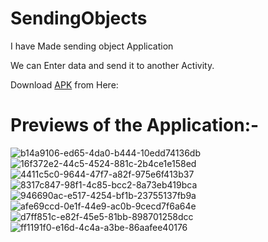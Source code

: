 # SendingObjects
I have Made sending object Application

We can Enter data and send it to another Activity.

Download [APK](https://github.com/pulkitagrawal20/SendingObjects/releases/download/v1.0/app-debug.apk) from Here:

# Previews of the Application:-

![b14a9106-ed65-4da0-b444-10edd74136db](https://user-images.githubusercontent.com/69674896/117710645-f9bac880-b1ef-11eb-8736-0dd2bb25db09.jpg)
![16f372e2-44c5-4524-881c-2b4ce1e158ed](https://user-images.githubusercontent.com/69674896/117710725-10f9b600-b1f0-11eb-9a76-008c5bbc3eaf.jpg)
![4411c5c0-9644-47f7-a82f-975e6f413b37](https://user-images.githubusercontent.com/69674896/117710737-135c1000-b1f0-11eb-8cd7-52aa2ab82cdc.jpg)
![8317c847-98f1-4c85-bcc2-8a73eb419bca](https://user-images.githubusercontent.com/69674896/117710749-15be6a00-b1f0-11eb-9d12-b5fde758cd95.jpg)
![946690ac-e517-4254-bf1b-23755137fb9a](https://user-images.githubusercontent.com/69674896/117710765-19ea8780-b1f0-11eb-8954-8cd24362b9fb.jpg)
![afe69ccd-0e1f-44e9-ac0b-9cecd7f6a64e](https://user-images.githubusercontent.com/69674896/117710773-1c4ce180-b1f0-11eb-8d5c-0c637dd3992e.jpg)
![d7ff851c-e82f-45e5-81bb-898701258dcc](https://user-images.githubusercontent.com/69674896/117710785-1e16a500-b1f0-11eb-9d87-3432fe172cc7.jpg)
![ff1191f0-e16d-4c4a-a3be-86aafee40176](https://user-images.githubusercontent.com/69674896/117710794-2078ff00-b1f0-11eb-87e3-9260c9c9911c.jpg)

